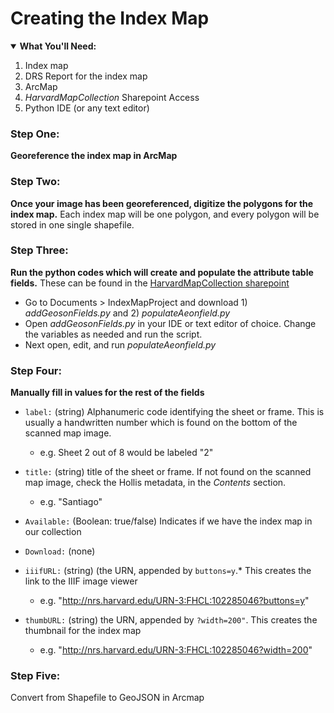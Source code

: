 # Creating the Index Map

<details open>
  <summary><b>What You'll Need:</b></summary>
<ol>
<li>Index map</li>
<li>DRS Report for the index map</li>
<li>ArcMap</li>  
  <li><i>HarvardMapCollection</i> Sharepoint Access</li>    
<li>Python IDE (or any text editor)</li>     
</ol>
</details>

### Step One:
**Georeference the index map in ArcMap**
### Step Two:
**Once your image has been georeferenced, digitize the polygons for the index map.** Each index map will be one polygon, and every polygon will be stored in one single shapefile.
### Step Three:
**Run the python codes which will create and populate the attribute table fields.** These can be found in the [HarvardMapCollection sharepoint](https://hu.sharepoint.com/sites/HarvardMapCollection)
- Go to Documents > IndexMapProject and download 1) *addGeosonFields.py* and 2) *populateAeonfield.py*
- Open *addGeosonFields.py* in your IDE or text editor of choice. Change the variables as needed and run the script.
- Next open, edit, and run *populateAeonfield.py*
### Step Four:
**Manually fill in values for the rest of the fields**

- `label:` (string) Alphanumeric code identifying the sheet or frame. This is usually a handwritten number which is found on the bottom of the scanned map image.
  - e.g. Sheet 2 out of 8 would be labeled "2"

- `title:` (string) title of the sheet or frame. If not found on the scanned map image, check the Hollis metadata, in the *Contents* section.
  - e.g. "Santiago" 

- `Available:` (Boolean: true/false) Indicates if we have the index map in our collection

- `Download:` (none)

- `iiifURL:` (string) (the URN, appended by `buttons=y`.* This creates the link to the IIIF image viewer
  - e.g. "http://nrs.harvard.edu/URN-3:FHCL:102285046?buttons=y"

- `thumbURL:` (string) the URN, appended by `?width=200"`. This creates the thumbnail for the index map
  - e.g. "http://nrs.harvard.edu/URN-3:FHCL:102285046?width=200"

### Step Five:
Convert from Shapefile to GeoJSON in Arcmap


